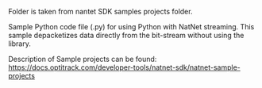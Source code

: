 Folder is taken from nantet SDK samples projects folder.

Sample Python code file (.py) for using Python with NatNet streaming. This sample depacketizes data directly from the bit-stream without using the library.

Description of Sample projects can be found: https://docs.optitrack.com/developer-tools/natnet-sdk/natnet-sample-projects

